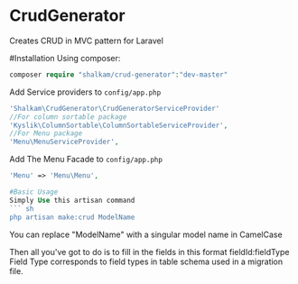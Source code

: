 # CrudGenerator
Creates CRUD in MVC pattern for Laravel

#Installation
Using composer:
``` php
composer require "shalkam/crud-generator":"dev-master"
```

Add Service providers to `config/app.php`
``` php
'Shalkam\CrudGenerator\CrudGeneratorServiceProvider'
//For column sortable package 
'Kyslik\ColumnSortable\ColumnSortableServiceProvider',
//For Menu package
'Menu\MenuServiceProvider',
```

Add The Menu Facade to `config/app.php`
``` php
'Menu' => 'Menu\Menu',

#Basic Usage
Simply Use this artisan command
``` sh
php artisan make:crud ModelName
```
You can replace "ModelName" with a singular model name in CamelCase

Then all you've got to do is to fill in the fields in this format fieldId:fieldType
Field Type corresponds to field types in table schema used in a migration file.
